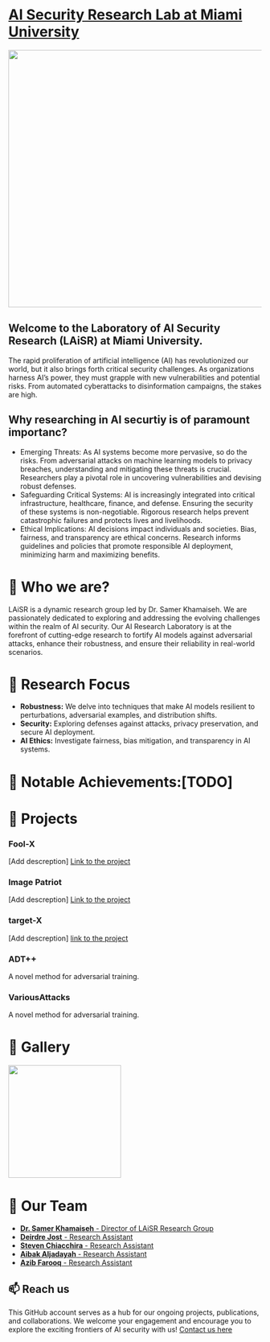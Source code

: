 # [AI Security Research Lab at Miami University](https://miamioh.edu/profiles/cec/samer-khamaiseh.html)
<p align="center">
  <img src="https://github.com/user-attachments/assets/02dae6e8-da7e-4c07-b5fe-4013d2d4dda6" width = 512 />
</p>

## **Welcome to the Laboratory of AI Security Research (LAiSR) at Miami University.**
The rapid proliferation of artificial intelligence (AI) has revolutionized our world, but it also brings forth critical security challenges. As organizations harness AI’s power, they must grapple with new vulnerabilities and potential risks. From automated cyberattacks to disinformation campaigns, the stakes are high.
## Why researching in **AI securtiy** is of paramount importanc?
- Emerging Threats: As AI systems become more pervasive, so do the risks. From adversarial attacks on machine learning models to privacy breaches, understanding and mitigating these threats is crucial. Researchers play a pivotal role in uncovering vulnerabilities and devising robust defenses.
- Safeguarding Critical Systems: AI is increasingly integrated into critical infrastructure, healthcare, finance, and defense. Ensuring the security of these systems is non-negotiable. Rigorous research helps prevent catastrophic failures and protects lives and livelihoods.
- Ethical Implications: AI decisions impact individuals and societies. Bias, fairness, and transparency are ethical concerns. Research informs guidelines and policies that promote responsible AI deployment, minimizing harm and maximizing benefits.

# 🎤 Who we are? 
LAiSR is a dynamic research group led by Dr. Samer Khamaiseh. We are passionately dedicated to exploring and addressing the evolving challenges within the realm of AI security. Our AI Research Laboratory is at the forefront of cutting-edge research to fortify AI models against adversarial attacks, enhance their robustness, and ensure their reliability in real-world scenarios.

# 🔎 Research Focus
- **Robustness:** We delve into techniques that make AI models resilient to perturbations, adversarial examples, and distribution shifts.
- **Security:** Exploring defenses against attacks, privacy preservation, and secure AI deployment.
- **AI Ethics:** Investigate fairness, bias mitigation, and transparency in AI systems.

# 🌟 Notable Achievements:[TODO]

# 🚀 Projects
### Fool-X
[Add descreption]
[Link to the project](#)
### Image Patriot
[Add descreption]
[Link to the project](#)
### target-X
[Add descreption]
[link to the project](https://github.com/LAiSR-SK/target-x)
### ADT++
A novel method for adversarial training.
### VariousAttacks
A novel method for adversarial training.

# 📸 Gallery
<p float="left">
  <img src="https://github.com/user-attachments/assets/4ba8d1d0-b732-4747-b661-1c281e240ff6" width="224" />
</p>

# 👥 Our Team
- [**Dr. Samer Khamaiseh** - Director of LAiSR Research Group](https://www.linkedin.com/in/samer-khamaiseh/)
- [**Deirdre Jost** - Research Assistant](https://www.linkedin.com/in/deirdre-jost-445822228/)
- [**Steven Chiacchira** - Research Assistant](https://www.linkedin.com/in/steven-chiacchira)
- [**Aibak Aljadayah** - Research Assistant](https://www.linkedin.com/in/aibak-aljadayah)
- [**Azib Farooq** - Research Assistant](https://www.linkedin.com/in/itsazibfarooq/)


## 📫 Reach us 
This GitHub account serves as a hub for our ongoing projects, publications, and collaborations. We welcome your engagement and encourage you to explore the exciting frontiers of AI security with us!
[Contact us here](https://miamioh.edu/profiles/cec/samer-khamaiseh.html)





